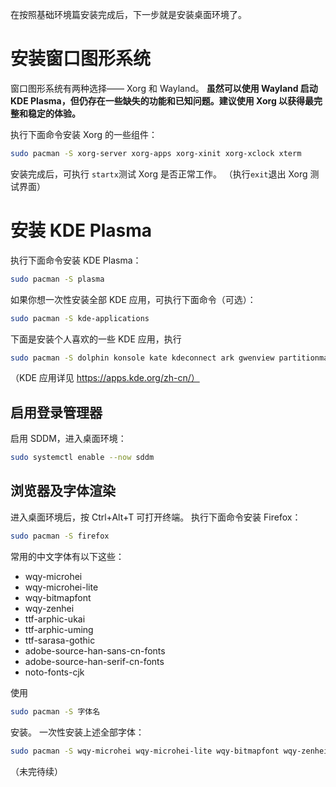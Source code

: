 <!--
SPDX-FileCopyrightText: 2024 Integral <integral@member.fsf.org>

SPDX-License-Identifier: GFDL-1.3-or-later
-->

在按照基础环境篇安装完成后，下一步就是安装桌面环境了。
# 安装窗口图形系统
窗口图形系统有两种选择—— Xorg 和 Wayland。
**虽然可以使用 Wayland 启动 KDE Plasma，但仍存在一些缺失的功能和已知问题。建议使用 Xorg 以获得最完整和稳定的体验。**

执行下面命令安装 Xorg 的一些组件：
```bash
sudo pacman -S xorg-server xorg-apps xorg-xinit xorg-xclock xterm
```
安装完成后，可执行 ```startx```测试 Xorg 是否正常工作。
（执行```exit```退出 Xorg 测试界面）

# 安装 KDE Plasma
执行下面命令安装 KDE Plasma：
```bash
sudo pacman -S plasma
```
如果你想一次性安装全部 KDE 应用，可执行下面命令（可选）：
```bash
sudo pacman -S kde-applications
```
下面是安装个人喜欢的一些 KDE 应用，执行
```bash
sudo pacman -S dolphin konsole kate kdeconnect ark gwenview partitionmanager filelight kcalc kdenlive krita kdiskmark
```
（KDE 应用详见 https://apps.kde.org/zh-cn/）

## 启用登录管理器
启用 SDDM，进入桌面环境：
```bash
sudo systemctl enable --now sddm
```

## 浏览器及字体渲染
进入桌面环境后，按 Ctrl+Alt+T 可打开终端。
执行下面命令安装 Firefox：
```bash
sudo pacman -S firefox
```
常用的中文字体有以下这些：

- wqy-microhei
- wqy-microhei-lite
- wqy-bitmapfont
- wqy-zenhei
- ttf-arphic-ukai
- ttf-arphic-uming
- ttf-sarasa-gothic
- adobe-source-han-sans-cn-fonts
- adobe-source-han-serif-cn-fonts
- noto-fonts-cjk

使用
```bash
sudo pacman -S 字体名
```
安装。
一次性安装上述全部字体：
```bash
sudo pacman -S wqy-microhei wqy-microhei-lite wqy-bitmapfont wqy-zenhei ttf-arphic-ukai ttf-arphic-uming ttf-sarasa-gothic adobe-source-han-sans-cn-fonts adobe-source-han-serif-cn-fonts noto-fonts-cjk
```
（未完待续）
